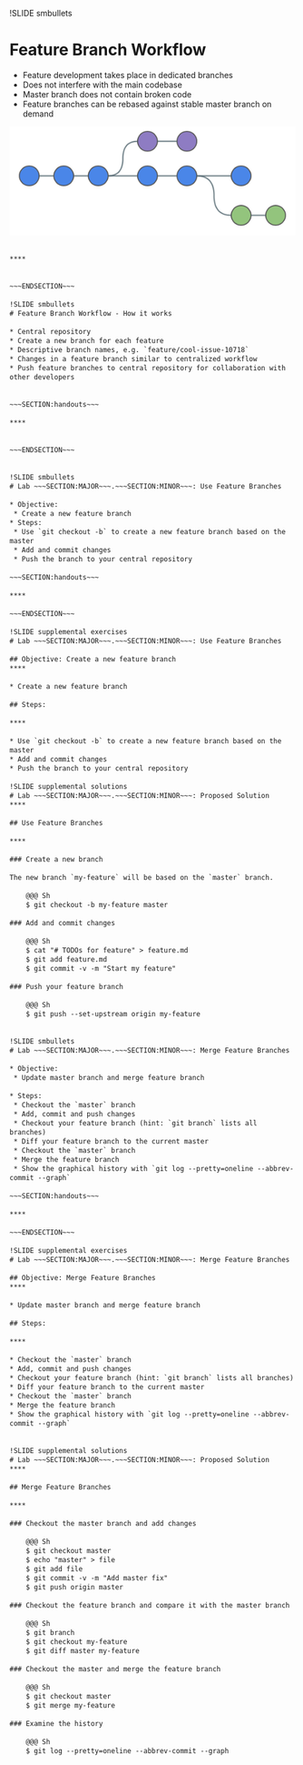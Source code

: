!SLIDE smbullets
# Feature Branch Workflow

* Feature development takes place in dedicated branches
* Does not interfere with the main codebase
* Master branch does not contain broken code
* Feature branches can be rebased against stable master branch on demand

<center><img src="../_images/workflows/git_feature_branch_workflow_01.png" alt="Feature Branch Workflow"/></center>

~~~SECTION:handouts~~~

****


~~~ENDSECTION~~~

!SLIDE smbullets
# Feature Branch Workflow - How it works

* Central repository
* Create a new branch for each feature
* Descriptive branch names, e.g. `feature/cool-issue-10718`
* Changes in a feature branch similar to centralized workflow
* Push feature branches to central repository for collaboration with other developers


~~~SECTION:handouts~~~

****


~~~ENDSECTION~~~


!SLIDE smbullets
# Lab ~~~SECTION:MAJOR~~~.~~~SECTION:MINOR~~~: Use Feature Branches

* Objective:
 * Create a new feature branch
* Steps:
 * Use `git checkout -b` to create a new feature branch based on the master
 * Add and commit changes
 * Push the branch to your central repository

~~~SECTION:handouts~~~

****

~~~ENDSECTION~~~

!SLIDE supplemental exercises
# Lab ~~~SECTION:MAJOR~~~.~~~SECTION:MINOR~~~: Use Feature Branches

## Objective: Create a new feature branch
****

* Create a new feature branch

## Steps:

****

* Use `git checkout -b` to create a new feature branch based on the master
* Add and commit changes
* Push the branch to your central repository

!SLIDE supplemental solutions
# Lab ~~~SECTION:MAJOR~~~.~~~SECTION:MINOR~~~: Proposed Solution
****

## Use Feature Branches

****

### Create a new branch

The new branch `my-feature` will be based on the `master` branch.

    @@@ Sh
    $ git checkout -b my-feature master

### Add and commit changes

    @@@ Sh
    $ cat "# TODOs for feature" > feature.md
    $ git add feature.md
    $ git commit -v -m "Start my feature"

### Push your feature branch

    @@@ Sh
    $ git push --set-upstream origin my-feature


!SLIDE smbullets
# Lab ~~~SECTION:MAJOR~~~.~~~SECTION:MINOR~~~: Merge Feature Branches

* Objective:
 * Update master branch and merge feature branch

* Steps:
 * Checkout the `master` branch
 * Add, commit and push changes
 * Checkout your feature branch (hint: `git branch` lists all branches)
 * Diff your feature branch to the current master
 * Checkout the `master` branch
 * Merge the feature branch
 * Show the graphical history with `git log --pretty=oneline --abbrev-commit --graph`

~~~SECTION:handouts~~~

****

~~~ENDSECTION~~~

!SLIDE supplemental exercises
# Lab ~~~SECTION:MAJOR~~~.~~~SECTION:MINOR~~~: Merge Feature Branches

## Objective: Merge Feature Branches
****

* Update master branch and merge feature branch

## Steps:

****

* Checkout the `master` branch
* Add, commit and push changes
* Checkout your feature branch (hint: `git branch` lists all branches)
* Diff your feature branch to the current master
* Checkout the `master` branch
* Merge the feature branch
* Show the graphical history with `git log --pretty=oneline --abbrev-commit --graph`


!SLIDE supplemental solutions
# Lab ~~~SECTION:MAJOR~~~.~~~SECTION:MINOR~~~: Proposed Solution
****

## Merge Feature Branches

****

### Checkout the master branch and add changes

    @@@ Sh
    $ git checkout master
    $ echo "master" > file
    $ git add file
    $ git commit -v -m "Add master fix"
    $ git push origin master

### Checkout the feature branch and compare it with the master branch

    @@@ Sh
    $ git branch
    $ git checkout my-feature
    $ git diff master my-feature

### Checkout the master and merge the feature branch

    @@@ Sh
    $ git checkout master
    $ git merge my-feature

### Examine the history

    @@@ Sh
    $ git log --pretty=oneline --abbrev-commit --graph







